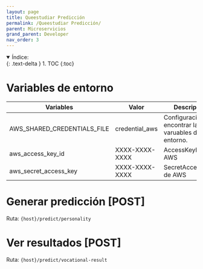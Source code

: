 ```yaml
---
layout: page
title: Queestudiar Predicción
permalink: /Queestudiar Predicción/
parent: Microservicios
grand_parent: Developer
nav_order: 3
---
```


<details open markdown="block">
  <summary>
    Índice:
  </summary>
  {: .text-delta }
1. TOC
{:toc}
</details>


# Variables de entorno

| Variables                   | Valor                                 | Descripción |
| -----------                 | -----------                           | ----------- |
| AWS_SHARED_CREDENTIALS_FILE                  | credential_aws                                 | Configuración para encontrar las varuables de entorno. |
| aws_access_key_id                  | XXXX-XXXX-XXXX                                 | AccessKeyId de AWS |
| aws_secret_access_key                  | XXXX-XXXX-XXXX                                 | SecretAccessKeyId de AWS |

# Generar predicción [POST]
Ruta: `{host}/predict/personality`

# Ver resultados [POST]
Ruta: `{host}/predict/vocational-result`
